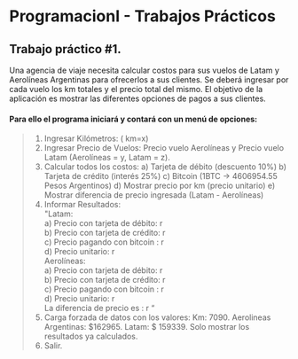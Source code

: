 # ProgramacionI - Trabajos Prácticos
Trabajo práctico #1.<br>
----
Una agencia de viaje necesita calcular costos para sus vuelos de Latam y Aerolíneas Argentinas para ofrecerlos a sus clientes. Se deberá ingresar por cada vuelo los km totales y el precio total del mismo. El objetivo de la aplicación es mostrar las diferentes opciones de pagos a sus clientes.<br>

#### Para ello el programa iniciará y contará con un menú de opciones:
> 1. Ingresar Kilómetros: ( km=x)
> 2. Ingresar Precio de Vuelos: Precio vuelo Aerolíneas y Precio vuelo Latam (Aerolíneas = y, Latam = z).
> 3. Calcular todos los costos:
a) Tarjeta de débito (descuento 10%)
b) Tarjeta de crédito (interés 25%)
c) Bitcoin (1BTC -> 4606954.55 Pesos Argentinos)
d) Mostrar precio por km (precio unitario)
e) Mostrar diferencia de precio ingresada (Latam - Aerolíneas)
> 4. Informar Resultados: <br>
"Latam:<br>
a) Precio con tarjeta de débito: r<br>
b) Precio con tarjeta de crédito: r<br>
c) Precio pagando con bitcoin : r<br>
d) Precio unitario: r<br>
Aerolíneas:<br>
a) Precio con tarjeta de débito: r<br>
b) Precio con tarjeta de crédito: r<br>
c) Precio pagando con bitcoin : r<br>
d) Precio unitario: r<br>
La diferencia de precio es : r “<br>
> 5. Carga forzada de datos con los valores: Km: 7090. Aerolineas Argentinas: $162965. Latam: $ 159339. Solo mostrar los resultados ya calculados.
> 6. Salir.
